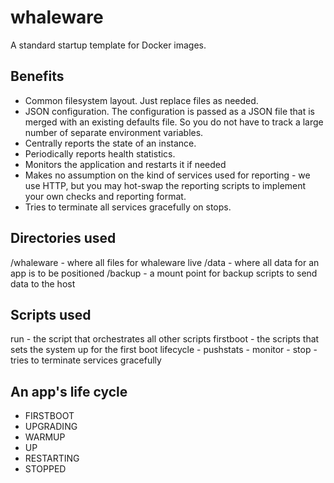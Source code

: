whaleware
=========

A standard startup template for Docker images.

Benefits
--------
- Common filesystem layout. Just replace files as needed.
- JSON configuration. The configuration is passed as a JSON file that is merged with an existing defaults file. 
  So you do not have to track a large number of separate environment variables. 
- Centrally reports the state of an instance. 
- Periodically reports health statistics.
- Monitors the application and restarts it if needed
- Makes no assumption on the kind of services used for reporting - we use HTTP, but you may hot-swap the reporting
  scripts to implement your own checks and reporting format.
- Tries to terminate all services gracefully on stops.



Directories used
----------------

/whaleware - where all files for whaleware live
/data - where all data for an app is to be positioned
/backup - a mount point for backup scripts to send data to the host


Scripts used
------------

run - the script that orchestrates all other scripts
firstboot - the scripts that sets the system up for the first boot
lifecycle -
pushstats -
monitor -
stop - tries to terminate services gracefully



An app's life cycle
-------------------

- FIRSTBOOT
- UPGRADING
- WARMUP
- UP
- RESTARTING
- STOPPED



